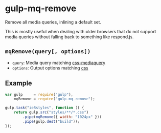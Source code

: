 # gulp-mq-remove

Remove all media queries, inlining a default set.

This is mostly useful when dealing with older browsers that do not support media queries without
falling back to something like respond.js.

## `mqRemove(query[, options])` 

* `query`: Media query matching [css-mediaquery](https://github.com/ericf/css-mediaquery)
* `options`: Output options matching [css](https://github.com/reworkcss/css)

## Example

```js
var gulp     = require("gulp"),
    mqRemove = require("gulp-mq-remove");

gulp.task("ie8styles", function () {
    return gulp.src("styles/**/*.css")
        .pipe(mqRemove({ width: "1024px" }))
        .pipe(gulp.dest("build"));
});
```
